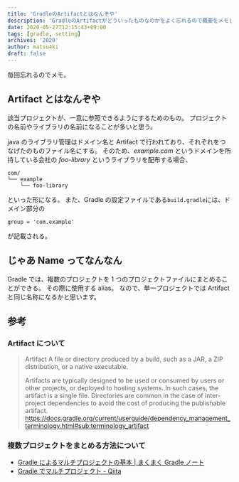 ```yaml
---
title: 'GradleのArtifactとはなんぞや'
description: 'GradleのArtifactがどういったものなのかをよく忘れるので概要をメモしました。'
date: 2020-05-27T12:15:43+09:00
tags: [gradle, setting]
archives: '2020'
author: matsu4ki
draft: false
---
```


毎回忘れるのでメモ。

## Artifact とはなんぞや

該当プロジェクトが、一意に参照できるようにするためのもの。
プロジェクトの名前やライブラリの名前になることが多いと思う。

java のライブラリ管理はドメイン名と Artifact で行われており、それぞれをつなげたのものファイル名にする。
そのため、_example.com_ というドメインを所持している会社の _foo-library_ というライブラリを配布する場合、

```shell
com/
└── example
    └── foo-library
```

といった形になる。
また、Gradle の設定ファイルである`build.gradle`には、ドメイン部分の

```
group = 'com.example'
```

が記載される。

## じゃあ Name ってなんなん

Gradle では、複数のプロジェクトを 1 つのプロジェクトファイルにまとめることができる。
その際に使用する alias。
なので、単一プロジェクトでは Artifact と同じ名称になるかと思います。

## 参考

### Artifact について

> Artifact
> A file or directory produced by a build, such as a JAR, a ZIP distribution, or a native executable.
>
> Artifacts are typically designed to be used or consumed by users or other projects, or deployed to hosting systems. In such cases, the artifact is a single file. Directories are common in the case of inter-project dependencies to avoid the cost of producing the publishable artifact.
> https://docs.gradle.org/current/userguide/dependency_management_terminology.html#sub:terminology_artifact

### 複数プロジェクトをまとめる方法について

- [Gradle によるマルチプロジェクトの基本 | まくまく Gradle ノート](https://maku77.github.io/gradle/multi-project.html)
- [Gradle でマルチプロジェクト - Qiita](https://qiita.com/shiena/items/371fe817c8fb6be2bb1e)
